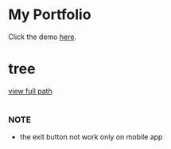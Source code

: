 # My Portfolio



Click the demo <a href="https://hacking-portfolio.vercel.app/" target="_blank" >here</a>.

# tree
<a href="https://github.com/poisk-ls/My-Portfolio/blob/master/poisk-ls.xml" target="_black">view full path</a>

#
### NOTE
- the exit button not work only on mobile app
#
